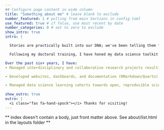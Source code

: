 ```yaml
---
## Configure page content in wide column
title: "Something about me" # leave blank to exclude
number_featured: 1 # pulling from main Sections in config.toml
use_featured: true # if false, use most recent by date
number_categories: 0 # set to zero to exclude
show_intro: true
intro: |

  Stories are practically built into our DNA; we've been telling them for over 3,000 years. As a research scientist transitioning into a data scientist I have learned how valuable data is in telling stories. My passion is to leverage my six+ years of experience to help others tell their stories or gain new insights.

  Following my doctoral training, I have honed my data science toolkit to contain inferential statistics, machine learning, containers, and programming so that I can best address any project or challenge. 

Over the past six+ years, I have:
- Managed interdisciplinary and collaborative research projects resulting in reproducible, open source containers (GitHub actions & Binder, Docker & CyVerse), publications, and presentations at multiple conferences towards broad audiences.

- Developed websites, dashboards, and documentation (RMarkdown/Quarto) that leverages statistics and high-quality visualizations.

- Managed data science learning cohorts towards open, reproducible science and collaboration within and across their domains.
  
show_outro: true
outro: |
  <i class="fas fa-hand-spock"></i> Thanks for visiting!
---
```


\*\* index doesn't contain a body, just front matter above. See about/list.html in the layouts folder \*\*
